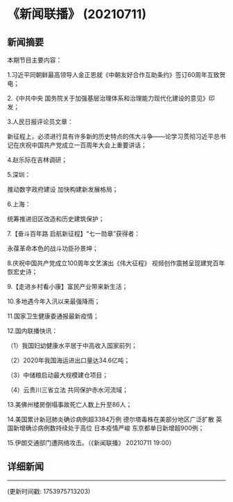 # 《新闻联播》 (20210711)

## 新闻摘要

本期节目主要内容：


1.习近平同朝鲜最高领导人金正恩就《中朝友好合作互助条约》签订60周年互致贺电；


2.《中共中央 国务院关于加强基层治理体系和治理能力现代化建设的意见》印发；


3.人民日报评论员文章：

新征程上，必须进行具有许多新的历史特点的伟大斗争——论学习贯彻习近平总书记在庆祝中国共产党成立一百周年大会上重要讲话；


4.赵乐际在吉林调研；


5.深圳：

推动数字政府建设 加快构建新发展格局；


6.上海：

统筹推进旧区改造和历史建筑保护；


7.【奋斗百年路 启航新征程】“七一勋章”获得者：

永葆革命本色的战斗功臣孙景坤；


8.庆祝中国共产党成立100周年文艺演出《伟大征程》 视频创作震撼呈现建党百年恢宏史诗；


9.【走进乡村看小康】富民产业带来新生活；


10.多地遇今年入汛以来最强降雨；


11.国家卫生健康委通报最新疫情；


12.国内联播快讯：


（1）我国妇幼健康水平居于中高收入国家前列；


（2）2020年我国海运进出口量达34.6亿吨；


（3）中储粮启动最大规模建仓项目；


（4）云贵川三省立法 共同保护赤水河流域；


13.美佛州楼房倒塌事故死亡人数上升至86人；


14.美国累计新冠肺炎确诊病例超3384万例 德尔塔毒株在美部分地区广泛扩散 英国新增确诊病例数持续处于高位 日本疫情严峻 东京都单日新增超900例；


15.伊朗交通部门遭网络攻击。（《新闻联播》 20210711 19:00）

## 详细新闻

---

(更新时间戳: 1753975713203)

